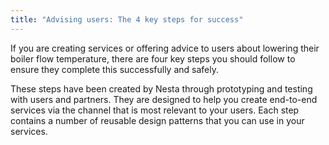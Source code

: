 ```yaml
---
title: "Advising users: The 4 key steps for success"
---
```

If you are creating services or offering advice to users about lowering their boiler flow temperature, there are four key steps you should follow to ensure they complete this successfully and safely.

These steps have been created by Nesta through prototyping and testing with users and partners. They are designed to help you create end-to-end services via the channel that is most relevant to your users. Each step contains a number of reusable design patterns that you can use in your services.